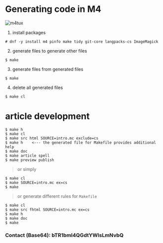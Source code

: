 # Generating code in M4
![m4tux](img/m4tux.png?raw=true)
1. install packages
```
# dnf -y install m4 pinfo make tidy git-core langpacks-cs ImageMagick
```
2. generate files to generate other files
```
$ make
```
3. generate files from generated files
```
$ make
```
4. delete all generated files
```
$ make cl
```
# article development
```
$ make h
$ make cl
$ make src html SOURCE=intro.mc exclude=cs
$ make h	<--- the generated file for Makefile provides additional help
$ make doc
$ make article spell
$ make preview publish
```
> or simply
```
$ make cl
$ make SOURCE=intro.mc ex=cs
$ make
```
> or generate different rules for `Makefile`
```
$ make cl
$ make src fhtml SOURCE=intro.mc ex=cs
$ make h
$ make doc
$ make
```
### Contact (Base64): bTR1bml4QGdtYWlsLmNvbQ
